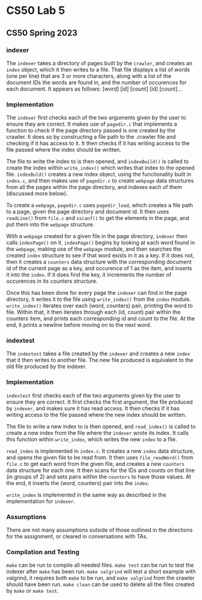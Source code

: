 # CS50 Lab 5
## CS50 Spring 2023

### indexer

The `indexer` takes a directory of pages built by the `crawler`, and creates an `index` object, which it then writes to a file. That file displays a list of words (one per line) that are 3 or more characters, along with a list of the document IDs the words are found in, and the number of occurences for each document. It appears as follows:
[word] [id] [count] [id] [count]...

### Implementation

The `indexer` first checks each of the two arguments given by the user to ensure they are correct. It makes use of `pagedir.c` that implements a function to check if the page directory passed is one created by the crawler. It does so by constructing a file path to the .crawler file and checking if it has access to it. It then checks if it has writing access to the file passed where the index should be written.

The file to write the index to is then opened, and `indexBuild()` is called to create the index within `write_index()` which writes that index to the opened file. `indexBuld()` creates a new index object, using the functionality built in `index.c`, and then makes use of `pagedir.c` to create `webpage` data structures from all the pages within the page directory, and indexes each of them (discussed more below).

To create a `webpage`, `pagedir.c` uses `pagedir_load`, which creates a file path to a page, given the page directory and document id. It then uses `readLine()` from `file.c` and `sscanf()` to get the elements in the page, and put them into the `webpage` structure.

With a `webpage` created for a given file in the page directory, `indexer` then calls `indexPage()` on it. `indexPage()` begins by looking at each word found in the `webpage`, making use of the `webpage` module, and then searches the created `index` structure to see if that word exists in it as a key. If it does not, then it creates a `counters` data structure with the corresponding document id of the current page as a key, and occurence of 1 as the item, and inserts it into the `index`. If it does find the key, it increments the number of occurences in its counters structure.

Once this has been done for every page the `indexer` can find in the page directory, it writes it to the file using `write_index()` from the `index` module. `write_index()` iterates over each (word, counters) pair, printing the word to file. Within that, it then iterates through each (id, count) pair within the counters item, and prints each corresponding id and count to the file. At the end, it prints a newline before moving on to the next word.

### indextest

The `indextest` takes a file created by the `indexer` and creates a new `index` that it then writes to another file. The new file produced is equivalent to the old file produced by the indexer.

### Implementation

`indextest` first checks each of the two arguments given by the user to ensure they are correct. It first checks the first argument, the file produced by `indexer`, and makes sure it has read access. It then checks if it has writing access to the file passed where the new index should be written.

The file to write a new index to is then opened, and `read_index()` is called to create a new index from the file where the `indexer` wrote its index. It calls this function within `write_index`, which writes the new `index` to a file.

`read_index` is implemented in `index.c`. It creates a new `index` data structure, and opens the given file to be read from. It then uses `file_readWord()` from `file.c` to get each word from the given file, and creates a new `counters` data structure for each one. It then scans for the IDs and counts on that line (in groups of 2) and sets pairs within the `counters` to have those values. At the end, it inserts the (word, counters) pair into the `index`.

`write_index` is implemented in the same way as described in the implementation for `indexer`.

### Assumptions

There are not many assumptions outside of those outlined in the directions for the assignment, or cleared in conversations with TAs.

### Compilation and Testing

`make` can be run to compile all needed files. `make test` can be run to test the indexer after `make` has been run. `make valgrind` will test a short example with valgrind, it requires both `make` to be run, and `make valgrind` from the crawler should have been run. `make clean` can be used to delete all the files created by `make` or `make test`.